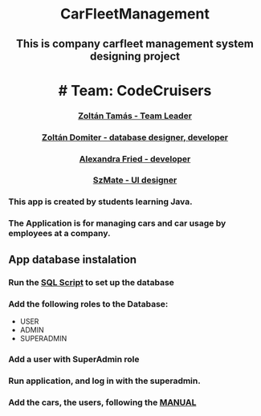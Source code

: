 <h1 align="center"> CarFleetManagement </h1>
<h2 align="center">This is company carfleet management system designing project</h2>

<h1 align="center"># Team: CodeCruisers</h1>

<p>
  <h3 align="center"><a href="https://github.com/CymarOnCreel">Zoltán Tamás - Team Leader</a></h3>
  <h3 align="center"><a href="https://github.com/zdomiter">Zoltán Domiter - database designer, developer</a></h3>
  <h3 align="center"><a href="https://github.com/AlexaF89">Alexandra Fried - developer</a></h3>
  <h3 align="center"><a href="https://github.com/whzfake96">SzMate - UI designer</a></h3>
</p>

<div>
  <h3>This app is created by students learning Java.</h3>
  <h3>The Application is for managing cars and car usage by employees at a company.</h3>
</div>
<div>
  <h2>App database instalation</h2>
  <h3>Run the <a href="car_fleet_datebase_table_create.sql">SQL Script</a> to set up the database </h3>
  <h3>Add the following roles to the Database:</h3>
  <ul>
    <li>USER</li>
    <li>ADMIN</li>
    <li>SUPERADMIN</li>
  </ul>
  <h3>Add a user with SuperAdmin role</h3>
  <h3>Run application, and log in with the superadmin.</h3>
  <h3>Add the cars, the users, following the  <a href="CarFleet Mananger App Manual.pdf">MANUAL</a></h3>
</div>
